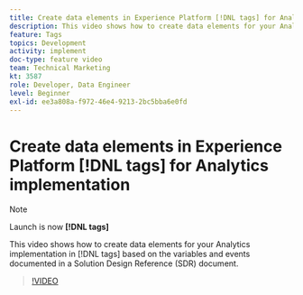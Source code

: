 ```yaml
---
title: Create data elements in Experience Platform [!DNL tags] for Analytics implementation
description: This video shows how to create data elements for your Analytics implementation in [!DNL tags] based on the variables and events documented in a Solution Design Reference (SDR) document.
feature: Tags
topics: Development
activity: implement
doc-type: feature video
team: Technical Marketing
kt: 3587
role: Developer, Data Engineer
level: Beginner
exl-id: ee3a808a-f972-46e4-9213-2bc5bba6e0fd
---
```

# Create data elements in Experience Platform [!DNL tags] for Analytics implementation

>[!NOTE]
>
> Launch is now **[!DNL tags]**

This video shows how to create data elements for your Analytics implementation in [!DNL tags] based on the variables and events documented in a Solution Design Reference (SDR) document.

>[!VIDEO](https://video.tv.adobe.com/v/28760/?quality=12&learn=on)
